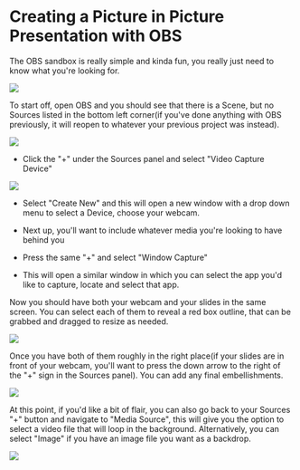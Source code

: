 # Creating a Picture in Picture Presentation with OBS

The OBS sandbox is really simple and kinda fun, you really just need to know what you're looking for.

![](https://files.slack.com/files-pri/T0HTW3H0V-F017YR9T267/screen_shot_2020-07-29_at_3.36.21_pm.png?pub_secret=250c3224fa)

To start off, open OBS and you should see that there is a Scene, but no Sources listed in the bottom left corner(if you've done anything with OBS previously, it will reopen to whatever your previous project was instead).

![](https://files.slack.com/files-pri/T0HTW3H0V-F017YQJTRJ7/screen_shot_2020-07-29_at_3.08.54_pm.png?pub_secret=5e3c275360)

- Click the "+" under the Sources panel and select "Video Capture Device"

![](https://files.slack.com/files-pri/T0HTW3H0V-F017RSE7JS2/screen_shot_2020-07-29_at_3.10.56_pm.png?pub_secret=66520f616d)

- Select "Create New" and this will open a new window with a drop down menu to select a Device, choose your webcam.

- Next up, you'll want to include whatever media you're looking to have behind you

- Press the same "+" and select "Window Capture"

- This will open a similar window in which you can select the app you'd like to capture, locate and select that app.

Now you should have both your webcam and your slides in the same screen. You can select each of them to reveal a red box outline, that can be grabbed and dragged to resize as needed.

![](https://files.slack.com/files-pri/T0HTW3H0V-F017RT58T5L/screen_shot_2020-07-29_at_3.38.27_pm.png?pub_secret=7ad9f08884)

Once you have both of them roughly in the right place(if your slides are in front of your webcam, you'll want to press the down arrow to the right of the "+" sign in the Sources panel). You can add any final embellishments.

![](https://files.slack.com/files-pri/T0HTW3H0V-F017HSTFJH5/screen_shot_2020-07-29_at_3.36.33_pm.png?pub_secret=87db4bd556)

At this point, if you'd like a bit of flair, you can also go back to your Sources "+" button and navigate to "Media Source", this will give you the option to select a video file that will loop in the background. Alternatively, you can select "Image" if you have an image file you want as a backdrop.

![](https://files.slack.com/files-pri/T0HTW3H0V-F017YR9T267/screen_shot_2020-07-29_at_3.36.21_pm.png?pub_secret=250c3224fa)
